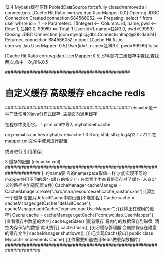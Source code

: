 12.4 Mybatis缓存原理
PooledDataSource forcefully closed/removed all connections.
[Cache Hit Ratio com.wq.dao.UserMapper: 0.0]
Opening JDBC Connection
Created connection 684566052.
==>  Preparing: select * from user where id = ? 
==> Parameters: 1(Integer)
<==    Columns: id, name, pwd
<==        Row: 1, 狂神3.0, 99999
<==      Total: 1
User(id=1, name=狂神3.0, pwd=99999)
Closing JDBC Connection [com.mysql.cj.jdbc.ConnectionImpl@28cda624]
Returned connection 684566052 to pool.
[Cache Hit Ratio com.wq.dao.UserMapper: 0.5]
User(id=1, name=狂神3.0, pwd=99999)
false

[Cache Hit Ratio com.wq.dao.UserMapper: 0.5]
说明是在二级缓存中查找,查找两次,命中一次,所以0.5

##############################################
#         自定义缓存 高级缓存 ehcache    redis
##############################################
ehcache是一种广泛使用的java分布式缓存, 主要面向通用缓存

在程序中使用它。
1.pom.xml中导入 mybatis-ehcache
<!-- https://mvnrepository.com/artifact/org.mybatis/mybatis-ehcache
     导入使用ehcache需要的包
-->
<dependency>
    <groupId>org.mybatis.caches</groupId>
    <artifactId>mybatis-ehcache</artifactId>
    <version>1.0.3</version>
</dependency>
<!-- https://mvnrepository.com/artifact/org.slf4j/slf4j-log4j12
     解决slf4j和log4j不兼容问题
-->
<dependency>
    <groupId>org.slf4j</groupId>
    <artifactId>slf4j-log4j12</artifactId>
    <version>1.7.21</version>
</dependency>
2.在mapper.xml文件中使用<cache type=""/>进行配置
<!-- 在当前Mapper.xml namespace下中使用二级缓存 -->
<cache type="org.mybatis.caches.ehcache.EhcacheCache"/>

或者进行[引用缓存]
<!-- 引用缓存：namespace：指定和哪个名称空间下的缓存一样 -->
<cache-ref namespace="com.atguigu.mybatis.dao.EmployeeMapper"/>

3.缓存的配置 (ehcache.xml)
#####################################################################
[· <cache name="com.wq.dao.UserMapper" />的name要
和<mapper namespace="com.wq.dao.UserMapper"/>的namespace取值一样
才能实现不同的mapper使用不同的缓存(缓存的指定)]
· 在主程序中查看是否存对了缓存
[从自定义的路径中加载配置文件]
CacheManager cacheManager = \
CacheManager.create("./src/main/resources/ehcache_custom.xml");
[添加一个缓存,设置为defaultCache中的设置(不能重名)]
Cache cache = cacheManager.getCache("defaultCache");
cacheManager.addCache("com.wq.dao.UserMapper");
[获得正在使用的缓存]
Cache cache = cacheManager.getCache("com.wq.dao.UserMapper");
[查看缓存中数量的大小]
cache.getSize()
[刷新缓存 将内存的数据保存到磁盘, 清空内存保存的数据 默认执行]
cache.flush();
[关闭缓存管理器 会删除保存在磁盘的缓存文件]
cacheManager.shutdown();
[自己实现Cache接口]
public class Mycache implements Cache{
[工作需要知道使用Redis做缓存数据库]
#####################################################################